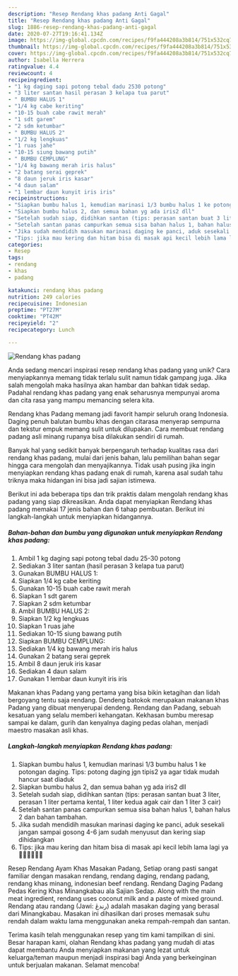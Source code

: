 ```yaml
---
description: "Resep Rendang khas padang Anti Gagal"
title: "Resep Rendang khas padang Anti Gagal"
slug: 1886-resep-rendang-khas-padang-anti-gagal
date: 2020-07-27T19:16:41.134Z
image: https://img-global.cpcdn.com/recipes/f9fa444208a3b814/751x532cq70/rendang-khas-padang-foto-resep-utama.jpg
thumbnail: https://img-global.cpcdn.com/recipes/f9fa444208a3b814/751x532cq70/rendang-khas-padang-foto-resep-utama.jpg
cover: https://img-global.cpcdn.com/recipes/f9fa444208a3b814/751x532cq70/rendang-khas-padang-foto-resep-utama.jpg
author: Isabella Herrera
ratingvalue: 4.4
reviewcount: 4
recipeingredient:
- "1 kg daging sapi potong tebal dadu 2530 potong"
- "3 liter santan hasil perasan 3 kelapa tua parut"
- " BUMBU HALUS 1"
- "1/4 kg cabe keriting"
- "10-15 buah cabe rawit merah"
- "1 sdt garem"
- "2 sdm ketumbar"
- " BUMBU HALUS 2"
- "1/2 kg lengkuas"
- "1 ruas jahe"
- "10-15 siung bawang putih"
- " BUMBU CEMPLUNG"
- "1/4 kg bawang merah iris halus"
- "2 batang serai geprek"
- "8 daun jeruk iris kasar"
- "4 daun salam"
- "1 lembar daun kunyit iris iris"
recipeinstructions:
- "Siapkan bumbu halus 1, kemudian marinasi 1/3 bumbu halus 1 ke potongan daging. Tips: potong daging jgn tipis2 ya agar tidak mudah hancur saat diaduk"
- "Siapkan bumbu halus 2, dan semua bahan yg ada iris2 dll"
- "Setelah sudah siap, didihkan santan (tips: perasan santan buat 3 liter, perasan 1 liter pertama kental, 1 liter kedua agak cair dan 1 liter 3 cair)"
- "Setelah santan panas campurkan semua sisa bahan halus 1, bahan halus 2 dan bahan tambahan."
- "Jika sudah mendidih masukan marinasi daging ke panci, aduk sesekali jangan sampai gosong 4-6 jam sudah menyusut dan kering siap dihidangkan"
- "Tips: jika mau kering dan hitam bisa di masak api kecil lebih lama lagi ya 👍🏻👍🏻👍🏻"
categories:
- Resep
tags:
- rendang
- khas
- padang

katakunci: rendang khas padang 
nutrition: 249 calories
recipecuisine: Indonesian
preptime: "PT27M"
cooktime: "PT42M"
recipeyield: "2"
recipecategory: Lunch

---
```



![Rendang khas padang](https://img-global.cpcdn.com/recipes/f9fa444208a3b814/751x532cq70/rendang-khas-padang-foto-resep-utama.jpg)

Anda sedang mencari inspirasi resep rendang khas padang yang unik? Cara menyiapkannya memang tidak terlalu sulit namun tidak gampang juga. Jika salah mengolah maka hasilnya akan hambar dan bahkan tidak sedap. Padahal rendang khas padang yang enak seharusnya mempunyai aroma dan cita rasa yang mampu memancing selera kita.

Rendang khas Padang memang jadi favorit hampir seluruh orang Indonesia. Daging penuh balutan bumbu khas dengan citarasa menyerap sempurna dan tekstur empuk memang sulit untuk dilupakan. Cara membuat rendang padang asli minang rupanya bisa dilakukan sendiri di rumah.

Banyak hal yang sedikit banyak berpengaruh terhadap kualitas rasa dari rendang khas padang, mulai dari jenis bahan, lalu pemilihan bahan segar hingga cara mengolah dan menyajikannya. Tidak usah pusing jika ingin menyiapkan rendang khas padang enak di rumah, karena asal sudah tahu triknya maka hidangan ini bisa jadi sajian istimewa.


Berikut ini ada beberapa tips dan trik praktis dalam mengolah rendang khas padang yang siap dikreasikan. Anda dapat menyiapkan Rendang khas padang memakai 17 jenis bahan dan 6 tahap pembuatan. Berikut ini langkah-langkah untuk menyiapkan hidangannya.

<!--inarticleads1-->

##### Bahan-bahan dan bumbu yang digunakan untuk menyiapkan Rendang khas padang:

1. Ambil 1 kg daging sapi potong tebal dadu 25-30 potong
1. Sediakan 3 liter santan (hasil perasan 3 kelapa tua parut)
1. Gunakan  BUMBU HALUS 1:
1. Siapkan 1/4 kg cabe keriting
1. Gunakan 10-15 buah cabe rawit merah
1. Siapkan 1 sdt garem
1. Siapkan 2 sdm ketumbar
1. Ambil  BUMBU HALUS 2:
1. Siapkan 1/2 kg lengkuas
1. Siapkan 1 ruas jahe
1. Sediakan 10-15 siung bawang putih
1. Siapkan  BUMBU CEMPLUNG:
1. Sediakan 1/4 kg bawang merah iris halus
1. Gunakan 2 batang serai geprek
1. Ambil 8 daun jeruk iris kasar
1. Sediakan 4 daun salam
1. Gunakan 1 lembar daun kunyit iris iris


Makanan khas Padang yang pertama yang bisa bikin ketagihan dan lidah bergoyang tentu saja rendang. Dendeng batokok merupakan makanan khas Padang yang dibuat menyerupai dendeng. Rendang dan Padang, sebuah kesatuan yang selalu memberi kehangatan. Kekhasan bumbu meresap sampai ke dalam, gurih dan kenyalnya daging pedas olahan, menjadi maestro masakan asli khas. 

<!--inarticleads2-->

##### Langkah-langkah menyiapkan Rendang khas padang:

1. Siapkan bumbu halus 1, kemudian marinasi 1/3 bumbu halus 1 ke potongan daging. Tips: potong daging jgn tipis2 ya agar tidak mudah hancur saat diaduk
1. Siapkan bumbu halus 2, dan semua bahan yg ada iris2 dll
1. Setelah sudah siap, didihkan santan (tips: perasan santan buat 3 liter, perasan 1 liter pertama kental, 1 liter kedua agak cair dan 1 liter 3 cair)
1. Setelah santan panas campurkan semua sisa bahan halus 1, bahan halus 2 dan bahan tambahan.
1. Jika sudah mendidih masukan marinasi daging ke panci, aduk sesekali jangan sampai gosong 4-6 jam sudah menyusut dan kering siap dihidangkan
1. Tips: jika mau kering dan hitam bisa di masak api kecil lebih lama lagi ya 👍🏻👍🏻👍🏻


Resep Rendang Ayam Khas Masakan Padang, Setiap orang pasti sangat familiar dengan masakan rendang, rendang daging, rendang padang, rendang khas minang, indonesian beef rendang. Rendang Daging Padang Pedas Kering Khas Minangkabau ala Sajian Sedap. Along with the main meat ingredient, rendang uses coconut milk and a paste of mixed ground. Rendang atau randang (Jawi: رندڠ) adalah masakan daging yang berasal dari Minangkabau. Masakan ini dihasilkan dari proses memasak suhu rendah dalam waktu lama menggunakan aneka rempah-rempah dan santan. 

Terima kasih telah menggunakan resep yang tim kami tampilkan di sini. Besar harapan kami, olahan Rendang khas padang yang mudah di atas dapat membantu Anda menyiapkan makanan yang lezat untuk keluarga/teman maupun menjadi inspirasi bagi Anda yang berkeinginan untuk berjualan makanan. Selamat mencoba!
